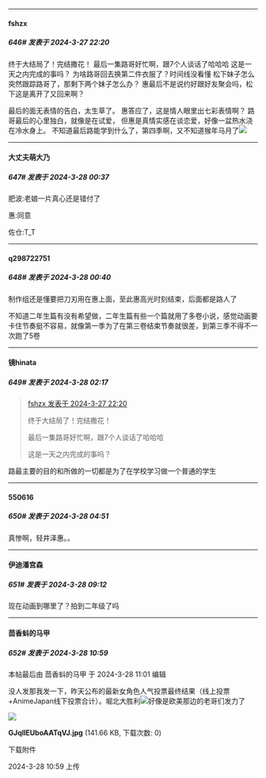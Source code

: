 ﻿
*****

####  fshzx  
##### 646#       发表于 2024-3-27 22:20

终于大结局了！完结撒花！
最后一集路哥好忙啊，跟7个人谈话了哈哈哈
这是一天之内完成的事吗？
为啥路哥回去换第二件衣服了？时间线没看懂
松下妹子怎么突然跟踪路哥了，那剩下两个妹子怎么办？
惠最后不是说约好跟好友聚会吗，松下这是离开了又回来啊？

最后的面无表情的告白，太生草了。
惠答应了，这是情人眼里出七彩表情啊？
路哥最后的心里独白，就像是在试爱，
但惠是真情实感在谈恋爱，好像一盆热水浇在冷水身上。
不知道最后路能学到什么了，第四季啊，又不知道猴年马月了<img src="https://static.saraba1st.com/image/smiley/face2017/211.gif" referrerpolicy="no-referrer">


*****

####  大丈夫萌大乃  
##### 647#       发表于 2024-3-28 00:37

肥波:老娘一片真心还是错付了

惠:同意

佐仓:T_T

*****

####  q298722751  
##### 648#       发表于 2024-3-28 00:40

制作组还是懂要把刀刃用在惠上面，至此惠高光时刻结束，后面都是路人了

不知道二年生篇有没有希望做，二年生篇有些一个篇就用了多卷小说，感觉动画要卡住节奏挺不容易，就像第一季为了在第三卷结束节奏就很差，到第三季不得不一次跑了5卷


*****

####  镜hinata  
##### 649#       发表于 2024-3-28 02:17

<blockquote><a href="httphttps://bbs.saraba1st.com/2b/forum.php?mod=redirect&amp;goto=findpost&amp;pid=64398556&amp;ptid=2053681" target="_blank">fshzx 发表于 2024-3-27 22:20</a>

终于大结局了！完结撒花！

最后一集路哥好忙啊，跟7个人谈话了哈哈哈

这是一天之内完成的事吗？</blockquote>
路最主要的目的和所做的一切都是为了在学校学习做一个普通的学生


*****

####  550616  
##### 650#       发表于 2024-3-28 04:51

真惨啊，轻井泽惠。。


*****

####  伊迪潘宫森  
##### 651#       发表于 2024-3-28 09:12

现在动画到哪里了？拍到二年级了吗


*****

####  茴香蚪的马甲  
##### 652#       发表于 2024-3-28 10:59

 本帖最后由 茴香蚪的马甲 于 2024-3-28 11:01 编辑 

没人发那我发一下，昨天公布的最新女角色人气投票最终结果（线上投票+AnimeJapan线下投票合计）。堀北大胜利<img src="https://static.saraba1st.com/image/smiley/face2017/066.png" referrerpolicy="no-referrer">好像是欧美那边的老哥们发力了

<img src="https://img.saraba1st.com/forum/202403/28/105907hyc6f9f3b03jj9h1.jpg" referrerpolicy="no-referrer">

<strong>GJqllEUboAATqVJ.jpg</strong> (141.66 KB, 下载次数: 0)

下载附件

2024-3-28 10:59 上传


